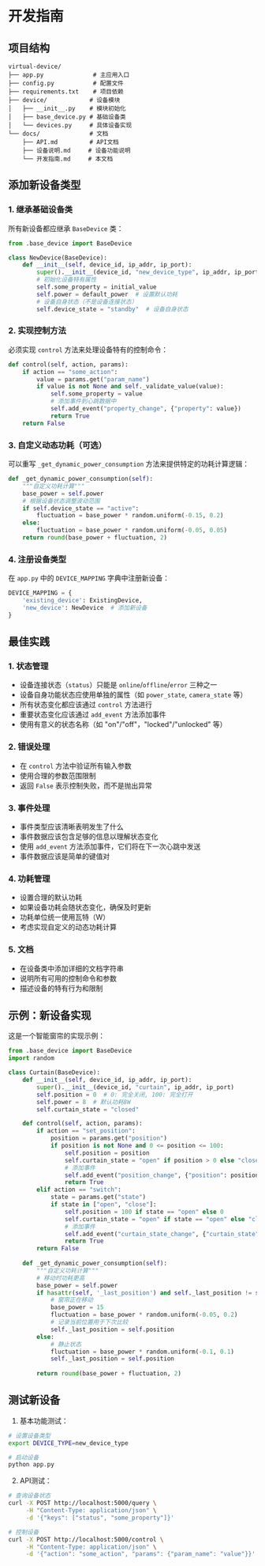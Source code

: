 # 开发指南

## 项目结构

```
virtual-device/
├── app.py              # 主应用入口
├── config.py           # 配置文件
├── requirements.txt    # 项目依赖
├── device/            # 设备模块
│   ├── __init__.py    # 模块初始化
│   ├── base_device.py # 基础设备类
│   └── devices.py     # 具体设备实现
└── docs/              # 文档
    ├── API.md         # API文档
    ├── 设备说明.md     # 设备功能说明
    └── 开发指南.md     # 本文档
```

## 添加新设备类型

### 1. 继承基础设备类

所有新设备都应继承 `BaseDevice` 类：

```python
from .base_device import BaseDevice

class NewDevice(BaseDevice):
    def __init__(self, device_id, ip_addr, ip_port):
        super().__init__(device_id, "new_device_type", ip_addr, ip_port)
        # 初始化设备特有属性
        self.some_property = initial_value
        self.power = default_power  # 设置默认功耗
        # 设备自身状态（不是设备连接状态）
        self.device_state = "standby"  # 设备自身状态
```

### 2. 实现控制方法

必须实现 `control` 方法来处理设备特有的控制命令：

```python
def control(self, action, params):
    if action == "some_action":
        value = params.get("param_name")
        if value is not None and self._validate_value(value):
            self.some_property = value
            # 添加事件到心跳数据中
            self.add_event("property_change", {"property": value})
            return True
    return False
```

### 3. 自定义动态功耗（可选）

可以重写 `_get_dynamic_power_consumption` 方法来提供特定的功耗计算逻辑：

```python
def _get_dynamic_power_consumption(self):
    """自定义功耗计算"""
    base_power = self.power
    # 根据设备状态调整波动范围
    if self.device_state == "active":
        fluctuation = base_power * random.uniform(-0.15, 0.2)
    else:
        fluctuation = base_power * random.uniform(-0.05, 0.05)
    return round(base_power + fluctuation, 2)
```

### 4. 注册设备类型

在 `app.py` 中的 `DEVICE_MAPPING` 字典中注册新设备：

```python
DEVICE_MAPPING = {
    'existing_device': ExistingDevice,
    'new_device': NewDevice  # 添加新设备
}
```

## 最佳实践

### 1. 状态管理
- 设备连接状态（`status`）只能是 `online`/`offline`/`error` 三种之一
- 设备自身功能状态应使用单独的属性（如 `power_state`, `camera_state` 等）
- 所有状态变化都应该通过 `control` 方法进行
- 重要状态变化应该通过 `add_event` 方法添加事件
- 使用有意义的状态名称（如 "on"/"off"，"locked"/"unlocked" 等）

### 2. 错误处理
- 在 `control` 方法中验证所有输入参数
- 使用合理的参数范围限制
- 返回 `False` 表示控制失败，而不是抛出异常

### 3. 事件处理
- 事件类型应该清晰表明发生了什么
- 事件数据应该包含足够的信息以理解状态变化
- 使用 `add_event` 方法添加事件，它们将在下一次心跳中发送
- 事件数据应该是简单的键值对

### 4. 功耗管理
- 设置合理的默认功耗
- 如果设备功耗会随状态变化，确保及时更新
- 功耗单位统一使用瓦特（W）
- 考虑实现自定义的动态功耗计算

### 5. 文档
- 在设备类中添加详细的文档字符串
- 说明所有可用的控制命令和参数
- 描述设备的特有行为和限制

## 示例：新设备实现

这是一个智能窗帘的实现示例：

```python
from .base_device import BaseDevice
import random

class Curtain(BaseDevice):
    def __init__(self, device_id, ip_addr, ip_port):
        super().__init__(device_id, "curtain", ip_addr, ip_port)
        self.position = 0  # 0: 完全关闭, 100: 完全打开
        self.power = 8  # 默认功耗8W
        self.curtain_state = "closed"

    def control(self, action, params):
        if action == "set_position":
            position = params.get("position")
            if position is not None and 0 <= position <= 100:
                self.position = position
                self.curtain_state = "open" if position > 0 else "closed"
                # 添加事件
                self.add_event("position_change", {"position": position})
                return True
        elif action == "switch":
            state = params.get("state")
            if state in ["open", "close"]:
                self.position = 100 if state == "open" else 0
                self.curtain_state = "open" if state == "open" else "closed"
                # 添加事件
                self.add_event("curtain_state_change", {"curtain_state": self.curtain_state})
                return True
        return False
        
    def _get_dynamic_power_consumption(self):
        """自定义功耗计算"""
        # 移动时功耗更高
        base_power = self.power
        if hasattr(self, '_last_position') and self._last_position != self.position:
            # 窗帘正在移动
            base_power = 15
            fluctuation = base_power * random.uniform(-0.05, 0.2)
            # 记录当前位置用于下次比较
            self._last_position = self.position
        else:
            # 静止状态
            fluctuation = base_power * random.uniform(-0.1, 0.1)
            self._last_position = self.position
            
        return round(base_power + fluctuation, 2)
```

## 测试新设备

1. 基本功能测试：
```bash
# 设置设备类型
export DEVICE_TYPE=new_device_type

# 启动设备
python app.py
```

2. API测试：
```bash
# 查询设备状态
curl -X POST http://localhost:5000/query \
     -H "Content-Type: application/json" \
     -d '{"keys": ["status", "some_property"]}'

# 控制设备
curl -X POST http://localhost:5000/control \
     -H "Content-Type: application/json" \
     -d '{"action": "some_action", "params": {"param_name": "value"}}'
``` 